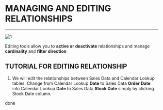 # MANAGING AND EDITING RELATIONSHIPS
___

![1](https://github.com/anaswick/my_portfolio/assets/24541471/f8ebf63d-7d9a-4b13-8b8f-fe36d59f76a6)

Editing tools allow you to **active or deactivate** relationships and manage **cardinality** and **filter direction**

## TUTORIAL FOR EDITING RELATIONSHIP

1. We will edit the relationships between Sales Data and Calendar Lookup tables. Change from Calendar Lookup **Date** to Sales Data **Order Date** into Calendar Lookup **Date** to Sales Data **Stock Date** simply by clicking Stock Date column.

done






